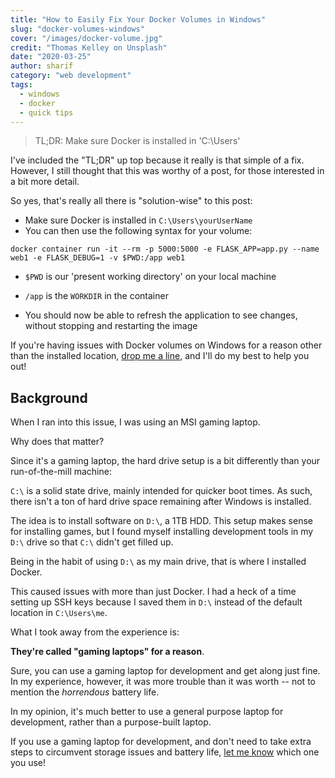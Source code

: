 ```yaml
---
title: "How to Easily Fix Your Docker Volumes in Windows"
slug: "docker-volumes-windows"
cover: "/images/docker-volume.jpg"
credit: "Thomas Kelley on Unsplash"
date: "2020-03-25"
author: sharif
category: "web development"
tags:
  - windows
  - docker
  - quick tips
---
```


<span id='top'></span>

> TL;DR: Make sure Docker is installed in 'C:\Users'

<!-- end -->

I've included the "TL;DR" up top because it really is that simple of a fix. However, I still thought that this was worthy of a post, for those interested in a bit more detail.

So yes, that's really all there is "solution-wise" to this post:

- Make sure Docker is installed in `C:\Users\yourUserName`
- You can then use the following syntax for your volume:

`docker container run -it --rm -p 5000:5000 -e FLASK_APP=app.py --name web1 -e FLASK_DEBUG=1 -v $PWD:/app web1`

- `$PWD` is our 'present working directory' on your local machine

- `/app` is the `WORKDIR` in the container

- You should now be able to refresh the application to see changes, without stopping and restarting the image

If you're having issues with Docker volumes on Windows for a reason other than the installed location, [drop me a line](https://twitter.com/sharifElkassed), and I'll do my best to help you out!

## Background

When I ran into this issue, I was using an MSI gaming laptop.

Why does that matter?

Since it's a gaming laptop, the hard drive setup is a bit differently than your run-of-the-mill machine:

`C:\` is a solid state drive, mainly intended for quicker boot times. As such, there isn't a ton of hard drive space remaining after Windows is installed.

The idea is to install software on `D:\`, a 1TB HDD. This setup makes sense for installing games, but I found myself installing development tools in my `D:\` drive so that `C:\` didn't get filled up.

Being in the habit of using `D:\` as my main drive, that is where I installed Docker.

This caused issues with more than just Docker. I had a heck of a time setting up SSH keys because I saved them in `D:\` instead of the default location in `C:\Users\me`.

What I took away from the experience is:

**They're called "gaming laptops" for a reason**.

Sure, you can use a gaming laptop for development and get along just fine. In my experience, however, it was more trouble than it was worth -- not to mention the _horrendous_ battery life.

In my opinion, it's much better to use a general purpose laptop for development, rather than a purpose-built laptop.

If you use a gaming laptop for development, and don't need to take extra steps to circumvent storage issues and battery life, [let me know](https://twitter.com/sharifElkassed) which one you use!
